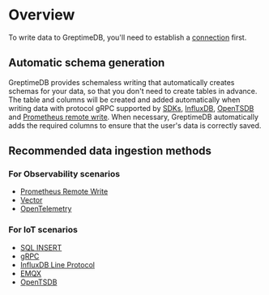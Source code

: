 # Overview

To write data to GreptimeDB, you'll need to establish a [connection](../clients/overview.md) first.

## Automatic schema generation

GreptimeDB provides schemaless writing that automatically creates schemas for your data, so that you don't need to create tables in advance. The table and columns will be created and added automatically when writing data with protocol gRPC supported by [SDKs](/user-guide/client-libraries/overview.md), [InfluxDB](./influxdb-line.md), [OpenTSDB](./opentsdb.md) and [Prometheus remote write](prometheus.md). When necessary, GreptimeDB automatically adds the required columns to ensure that the user's data is correctly saved.

## Recommended data ingestion methods

### For Observability scenarios

- [Prometheus Remote Write](./for-observerbility/prometheus.md)
- [Vector](./for-observerbility/vector.md)
- [OpenTelemetry](./for-observerbility/opentelemetry.md)

### For IoT scenarios

- [SQL INSERT](./for-iot/sql.md)
- [gRPC](./for-iot/grpc/overview.md)
- [InfluxDB Line Protocol](./for-iot/influxdb-line-protocol.md)
- [EMQX](./for-iot/emqx.md)
- [OpenTSDB](./for-iot/opentsdb.md)



<!-- ### Client libraries

Client libraries provide a convenient way to connect to GreptimeDB and interact with data.
They offer functionality for writing and querying data,
making it easier to integrate GreptimeDB into your applications.
For more information, please refer to the [Client Libraries](/user-guide/client-libraries/overview.md) documentation. -->
